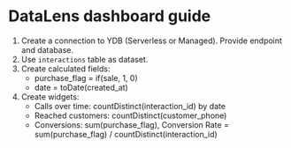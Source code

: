 # DataLens dashboard guide

1. Create a connection to YDB (Serverless or Managed). Provide endpoint and database.
2. Use `interactions` table as dataset.
3. Create calculated fields:
   - purchase_flag = if(sale, 1, 0)
   - date = toDate(created_at)
4. Create widgets:
   - Calls over time: countDistinct(interaction_id) by date
   - Reached customers: countDistinct(customer_phone)
   - Conversions: sum(purchase_flag), Conversion Rate = sum(purchase_flag) / countDistinct(interaction_id)
